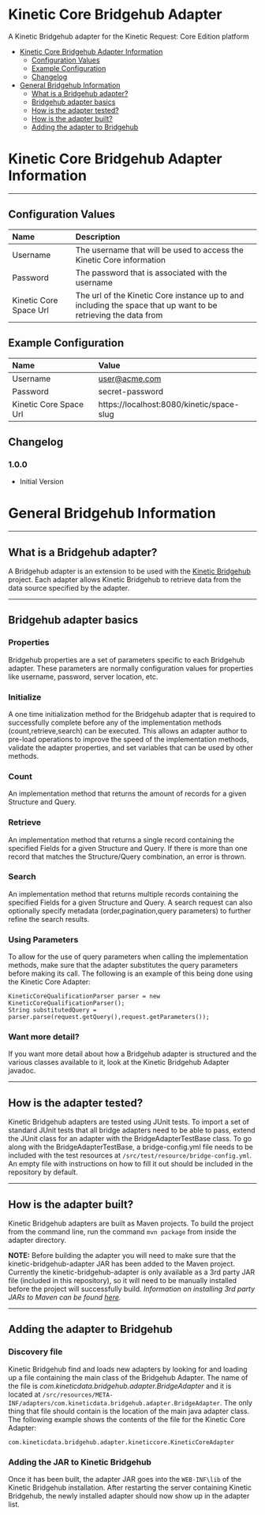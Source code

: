 # Kinetic Core Bridgehub Adapter
A Kinetic Bridgehub adapter for the Kinetic Request: Core Edition platform

* [Kinetic Core Bridgehub Adapter Information](#kinetic-core-bridgehub-adapter-information)
  * [Configuration Values](#configuration-values)
  * [Example Configuration](#example-configuration)
  * [Changelog](#changelog)
* [General Bridgehub Information](#general-bridgehub-information)
  * [What is a Bridgehub adapter?](#what-is-a-bridgehub-adapter)
  * [Bridgehub adapter basics](#bridgehub-adapter-basics)
  * [How is the adapter tested?](#how-is-the-adapter-tested)
  * [How is the adapter built?](#how-is-the-adapter-built)
  * [Adding the adapter to Bridgehub](#adding-the-adapter-to-bridgehub)

# Kinetic Core Bridgehub Adapter Information
---
## Configuration Values
| Name                    | Description |
| :---------------------- | :------------------------- |
| Username                | The username that will be used to access the Kinetic Core information |
| Password                | The password that is associated with the username |
| Kinetic Core Space Url  | The url of the Kinetic Core instance up to and including the space that up want to be retrieving the data from |

## Example Configuration
| Name | Value |
| :---- | :--- |
| Username | user@acme.com |
| Password | secret-password |
| Kinetic Core Space Url | https://localhost:8080/kinetic/space-slug |

## Changelog
### 1.0.0
* Initial Version

# General Bridgehub Information
---
## What is a Bridgehub adapter?
A Bridgehub adapter is an extension to be used with the [Kinetic Bridgehub](http://community.kineticdata.com/10_Kinetic_Request/Kinetic_Request_Core_Edition/Resources/Bridgehub) project. Each adapter allows Kinetic Bridgehub to retrieve data from the data source specified by the adapter.

---
## Bridgehub adapter basics
### Properties
Bridgehub properties are a set of parameters specific to each Bridgehub adapter. These parameters are normally configuration values for properties like username, password, server location, etc. 

### Initialize
A one time initialization method for the Bridgehub adapter that is required to successfully complete before any of the implementation methods (count,retrieve,search) can be executed. This allows an adapter author to pre-load operations to improve the speed of the implementation methods, validate the adapter properties, and set variables that can be used by other methods.

### Count
An implementation method that returns the amount of records for a given Structure and Query.

### Retrieve
An implementation method that returns a single record containing the specified Fields for a given Structure and Query. If there is more than one record that matches the Structure/Query combination, an error is thrown.

### Search
An implementation method that returns multiple records containing the specified Fields for a given Structure and Query. A search request can also optionally specify metadata (order,pagination,query parameters) to further refine the search results.

### Using Parameters
To allow for the use of query parameters when calling the implementation methods, make sure that the adapter substitutes the query parameters before making its call. The following is an example of this being done using the Kinetic Core Adapter:

```
KineticCoreQualificationParser parser = new KineticCoreQualificationParser();
String substitutedQuery = parser.parse(request.getQuery(),request.getParameters());
```

### Want more detail?
If you want more detail about how a Bridgehub adapter is structured and the various classes available to it, look at the Kinetic Bridgehub Adapter javadoc.

---
## How is the adapter tested?
Kinetic Bridgehub adapters are tested using JUnit tests. To import a set of standard JUnit tests that all bridge adapters need to be able to pass, extend the JUnit class for an adapter with the BridgeAdapterTestBase class. To go along with the BridgeAdapterTestBase, a bridge-config.yml file needs to be included with the test resources at `/src/test/resource/bridge-config.yml`. An empty file with instructions on how to fill it out should be included in the repository by default.

---
## How is the adapter built?
Kinetic Bridgehub adapters are built as Maven projects. To build the project from the command line, run the command `mvn package` from inside the adapter directory.

**NOTE:** Before building the adapter you will need to make sure that the kinetic-bridgehub-adapter JAR has been added to the Maven project. Currently the kinetic-bridgehub-adapter is only available as a 3rd party JAR file (included in this repository), so it will need to be manually installed before the project will successfully build. *Information on installing 3rd party JARs to Maven can be found [here](https://maven.apache.org/guides/mini/guide-3rd-party-jars-local.html).*

---
## Adding the adapter to Bridgehub
### Discovery file
Kinetic Bridgehub find and loads new adapters by looking for and loading up a file containing the main class of the Bridgehub Adapter. The name of the file is *com.kineticdata.bridgehub.adapter.BridgeAdapter* and it is located at `/src/resources/META-INF/adapters/com.kineticdata.bridgehub.adapter.BridgeAdapter`. The only thing that file should contain is the location of the main java adapter class. The following example shows the contents of the file for the Kinetic Core Adapter:

```
com.kineticdata.bridgehub.adapter.kineticcore.KineticCoreAdapter
```

### Adding the JAR to Kinetic Bridgehub
Once it has been built, the adapter JAR goes into the `WEB-INF\lib` of the Kinetic Bridgehub installation. After restarting the server containing Kinetic Bridgehub, the newly installed adapter should now show up in the adapter list.
